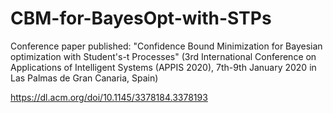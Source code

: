 # CBM-for-BayesOpt-with-STPs
Conference paper published: "Confidence Bound Minimization for Bayesian optimization with Student's-t Processes" (3rd International Conference on Applications of Intelligent Systems (APPIS 2020), 7th-9th January 2020 in Las Palmas de Gran Canaria, Spain)

https://dl.acm.org/doi/10.1145/3378184.3378193

